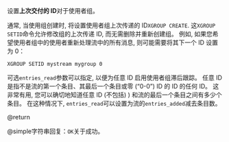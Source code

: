 设置**上次交付的 ID**对于使用者组。

通常, 当使用组创建时, 将设置使用者组上次传递的 ID`XGROUP CREATE`.
这`XGROUP SETID`命令允许修改组的上次传递 ID, 而无需删除并重新创建组。
例如, 如果您希望使用者组中的使用者重新处理流中的所有消息, 则可能需要将其下一个 ID 设置为 0：

    XGROUP SETID mystream mygroup 0

可选`entries_read`参数可以指定, 以便为任意 ID 启用使用者组滞后跟踪。
任意 ID 是指不是流的第一个条目、其最后一个条目或零  (“0-0”)  ID 的 ID 的任何 ID。
这非常有用, 您可以确切地知道任意 ID (不包括) ) 和流的最后一个条目之间有多少个条目。
在这种情况下, `entries_read`可以设置为流的`entries_added`减去条目数。

@return

@simple字符串回复：`OK`关于成功。
